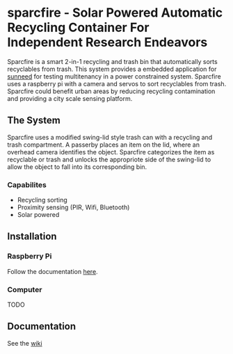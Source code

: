 # sparcfire - Solar Powered Automatic Recycling Container For Independent Research Endeavors
Sparcfire is a smart 2-in-1 recycling and trash bin that automatically sorts recyclables from
trash. This system provides a embedded application for [sunneed](https://github.com/gwsystems/sunneed) for testing multitenancy in a power constrained system.
Sparcfire uses a raspberry pi with a camera and servos to sort recyclables from trash. Sparcfire could benefit urban areas by reducing recycling contamination and providing a city scale sensing platform.

## The System
Sparcfire uses a modified swing-lid style trash can with a recycling and trash compartment. A passerby places an item on the lid, where an overhead camera identifies the object. Sparcfire categorizes the item as recyclable or trash and unlocks the appropriote side of the swing-lid to allow the object to fall into its corresponding bin.

### Capabilites
- Recycling sorting
- Proximity sensing (PIR, Wifi, Bluetooth)
- Solar powered

## Installation

### Raspberry Pi
Follow the documentation [here](https://github.com/gwsystems/sparcfire/blob/master/docs/setup.md).

### Computer
TODO

## Documentation
See the [wiki](https://github.com/gwsystems/sparcfire/wiki/)

